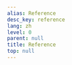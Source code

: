 ```yaml
---
alias: Reference
desc_key: reference
lang: zh
level: 0
parent: null
title: Reference
top: null
---
```


